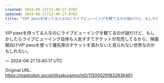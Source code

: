 ```yaml
---
created: 2024-08-21T13:40:17.078Z
updated: 2024-08-21T13:40:17.078Z
title: "VIP passを持ってる人なのにライブビューイングを観てるのが謎だけど、もしか[...]"
---
```


<p>VIP passを持ってる人なのにライブビューイングを観てるのが謎だけど、もしかしたらライブビューイング自体も人気すぎてチケットが完売してるから、映画館向けVIP passを使って優先席のチケットを買わないと見られない世界なのかもしれない。</p>

&mdash; 2024-08-21 13:40:17 UTC

Original URL: https://mastodon.social/@sakuramochi0/113000291832836461
